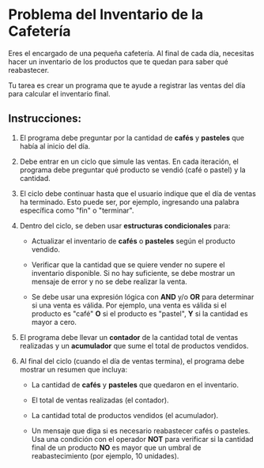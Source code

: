 # Problema del Inventario de la Cafetería

Eres el encargado de una pequeña cafetería. Al final de cada día, necesitas hacer un inventario de los productos que te quedan para saber qué reabastecer.

Tu tarea es crear un programa que te ayude a registrar las ventas del día para calcular el inventario final.

## **Instrucciones:**

1.  El programa debe preguntar por la cantidad de **cafés** y **pasteles** que había al inicio del día.
    
2.  Debe entrar en un ciclo que simule las ventas. En cada iteración, el programa debe preguntar qué producto se vendió (café o pastel) y la cantidad.
    
3.  El ciclo debe continuar hasta que el usuario indique que el día de ventas ha terminado. Esto puede ser, por ejemplo, ingresando una palabra específica como "fin" o "terminar".
    
4.  Dentro del ciclo, se deben usar **estructuras condicionales** para:
    
    -   Actualizar el inventario de **cafés** o **pasteles** según el producto vendido.
        
    -   Verificar que la cantidad que se quiere vender no supere el inventario disponible. Si no hay suficiente, se debe mostrar un mensaje de error y no se debe realizar la venta.
        
    -   Se debe usar una expresión lógica con **AND** y/o **OR** para determinar si una venta es válida. Por ejemplo, una venta es válida si el producto es "café" **O** si el producto es "pastel", **Y** si la cantidad es mayor a cero.
        
5.  El programa debe llevar un **contador** de la cantidad total de ventas realizadas y un **acumulador** que sume el total de productos vendidos.
    
6.  Al final del ciclo (cuando el día de ventas termina), el programa debe mostrar un resumen que incluya:
    
    -   La cantidad de **cafés** y **pasteles** que quedaron en el inventario.
        
    -   El total de ventas realizadas (el contador).
        
    -   La cantidad total de productos vendidos (el acumulador).
        
    -   Un mensaje que diga si es necesario reabastecer cafés o pasteles. Usa una condición con el operador **NOT** para verificar si la cantidad final de un producto **NO** es mayor que un umbral de reabastecimiento (por ejemplo, 10 unidades).
